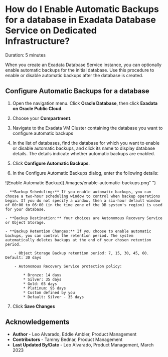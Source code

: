 # How do I Enable Automatic Backups for a database in Exadata Database Service on Dedicated Infrastructure?
Duration: 5 minutes

When you create an Exadata Database Service instance, you can optionally enable automatic backups for the initial database. Use this procedure to enable or disable automatic backups after the database is created.


## Configure Automatic Backups for a database

1. Open the navigation menu. Click **Oracle Database**, then click **Exadata on Oracle Public Cloud**.

2. Choose your **Compartment**.

3. Navigate to the Exadata VM Cluster containing the database you want to configure automatic backups

4. In the list of databases, find the database for which you want to enable or disable automatic backups, and click its name to display database details. The details indicate whether automatic backups are enabled.

5. Click **Configure Automatic Backups**.

6. In the Configure Automatic Backups dialog, enter the following details:

  ![Enable Automatic Backup](./images/enable-automatic-backups.png" ")

    - **Backup Scheduling:** If you enable automatic backups, you can choose a two-hour scheduling window to control when backup operations begin. If you do not specify a window, then a six-hour default window of 00:00 to 06:00 (in the time zone of the DB system's region) is used for your database.

    - **Backup Destination:** Your choices are Autonomous Recovery Service or Object Storage.

    - **Backup Retention Changes:** If you choose to enable automatic backups, you can control the retention period. The system automatically deletes backups at the end of your chosen retention period.

        - Object Storage Backup retention period: 7, 15, 30, 45, 60. Default: 30 days

        - Autonomous Recovery Service protection policy:

            * Bronze: 14 days
            * Silver: 35 days
            * Gold: 65 days
            * Platinum: 95 days
            * Custom defined by you
            * Default: Silver - 35 days

7. Click **Save Changes**


## Acknowledgements
* **Author** - Leo Alvarado, Eddie Ambler, Product Management
* **Contributors** -  Tammy Bednar, Product Management
* **Last Updated By/Date** - Leo Alvarado, Product Management, March 2023
